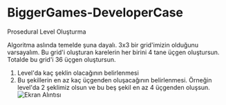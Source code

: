 # BiggerGames-DeveloperCase

Prosedural Level Oluşturma

Algoritma aslında temelde şuna dayalı. 3x3 bir grid'imizin olduğunu varsayalım. Bu grid'i oluşturan karelerin her birini 4 tane üçgen oluştursun. Totalde bu grid'i 36 üçgen oluştursun.

1. Level'da kaç şeklin olacağının belirlenmesi
2. Bu şekillerin en az kaç üçgenden oluşacağının belirlenmesi. Örneğin level'da 2 şeklimiz olsun ve bu beş şekil en az 4 üçgenden oluşsun.
![Ekran Alıntısı](https://user-images.githubusercontent.com/38881186/204169596-7982239e-114c-4efd-a331-cb90d78fdc71.PNG)
